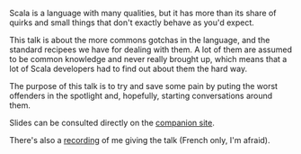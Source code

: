 Scala is a language with many qualities, but it has more than its share of quirks and small things that don't exactly behave as you'd expect.

This talk is about the more commons gotchas in the language, and the standard recipees we have for dealing with them. A lot of them are
assumed to be common knowledge and never really brought up, which means that a lot of Scala developers had to find out about them the hard
way.

The purpose of this talk is to try and save some pain by puting the worst offenders in the spotlight and, hopefully, starting conversations
around them.

Slides can be consulted directly on the [companion site](https://nrinaudo.github.io/talk-scala-best-practices/#1).

There's also a [recording](https://www.youtube.com/watch?v=ByyPqBoV3Vw) of me giving the talk (French only, I'm afraid).
